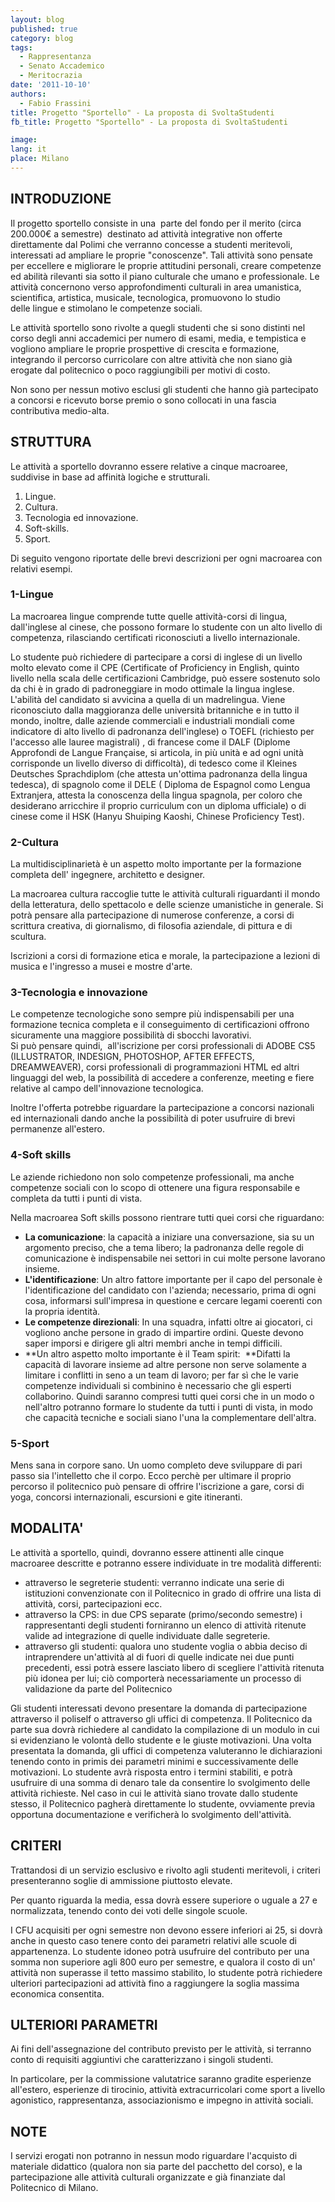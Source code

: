 ```yaml
---
layout: blog
published: true
category: blog
tags:
  - Rappresentanza
  - Senato Accademico
  - Meritocrazia
date: '2011-10-10'
authors:
  - Fabio Frassini
title: Progetto "Sportello" - La proposta di SvoltaStudenti
fb_title: Progetto "Sportello" - La proposta di SvoltaStudenti

image: 
lang: it
place: Milano
---
```


INTRODUZIONE
------------

Il progetto sportello consiste in una  parte del fondo per il merito (circa 200.000€ a semestre)  destinato ad attività integrative non offerte direttamente dal Polimi che verranno concesse a studenti meritevoli, interessati ad ampliare le proprie "conoscenze". Tali attività sono pensate per eccellere e migliorare le proprie attitudini personali, creare competenze ed abilità rilevanti sia sotto il piano culturale che umano e professionale. Le attività concernono verso approfondimenti culturali in area umanistica, scientifica, artistica, musicale, tecnologica, promuovono lo studio delle lingue e stimolano le competenze sociali.   

Le attività sportello sono rivolte a quegli studenti che si sono distinti nel corso degli anni accademici per numero di esami, media, e tempistica e vogliono ampliare le proprie prospettive di crescita e formazione, integrando il percorso curricolare con altre attività che non siano già erogate dal politecnico o poco raggiungibili per motivi di costo. 

Non sono per nessun motivo esclusi gli studenti che hanno già partecipato a concorsi e ricevuto borse premio o sono collocati in una fascia contributiva medio-alta.

STRUTTURA
---------

Le attività a sportello dovranno essere relative a cinque macroaree, suddivise in base ad affinità logiche e strutturali.

1.  Lingue.
2.  Cultura.
3.  Tecnologia ed innovazione.
4.  Soft-skills.
5.  Sport.

Di seguito vengono riportate delle brevi descrizioni per ogni macroarea con relativi esempi.

### 1-Lingue

La macroarea lingue comprende tutte quelle attività-corsi di lingua, dall'inglese al cinese, che possono formare lo studente con un alto livello di competenza, rilasciando certificati riconosciuti a livello internazionale.

Lo studente può richiedere di partecipare a corsi di inglese di un livello molto elevato come il CPE (Certificate of Proficiency in English, quinto livello nella scala delle certificazioni Cambridge, può essere sostenuto solo da chi è in grado di padroneggiare in modo ottimale la lingua inglese. L'abilità del candidato si avvicina a quella di un madrelingua. Viene riconosciuto dalla maggioranza delle università britanniche e in tutto il mondo, inoltre, dalle aziende commerciali e industriali mondiali come indicatore di alto livello di padronanza dell'inglese) o TOEFL (richiesto per l'accesso alle lauree magistrali) , di francese come il DALF (Diplome Approfondi de Langue Française, si articola, in più unità e ad ogni unità corrisponde un livello diverso di difficoltà), di tedesco come il Kleines Deutsches Sprachdiplom (che attesta un'ottima padronanza della lingua tedesca), di spagnolo come il DELE ( Diploma de Espagnol como Lengua Extranjera, attesta la conoscenza della lingua spagnola, per coloro che desiderano arricchire il proprio curriculum con un diploma ufficiale) o di cinese come il HSK (Hanyu Shuiping Kaoshi, Chinese Proficiency Test).

### 2-Cultura

La multidisciplinarietà è un aspetto molto importante per la formazione completa dell' ingegnere, architetto e designer.

La macroarea cultura raccoglie tutte le attività culturali riguardanti il mondo della letteratura, dello spettacolo e delle scienze umanistiche in generale. Si potrà pensare alla partecipazione di numerose conferenze, a corsi di scrittura creativa, di giornalismo, di filosofia aziendale, di pittura e di scultura.

Iscrizioni a corsi di formazione etica e morale, la partecipazione a lezioni di musica e l'ingresso a musei e mostre d'arte.

### 3-Tecnologia e innovazione

Le competenze tecnologiche sono sempre più indispensabili per una formazione tecnica completa e il conseguimento di certificazioni offrono sicuramente una maggiore possibilità di sbocchi lavorativi.  
Si può pensare quindi,  all'iscrizione per corsi professionali di ADOBE CS5 (ILLUSTRATOR, INDESIGN, PHOTOSHOP, AFTER EFFECTS, DREAMWEAVER), corsi professionali di programmazioni HTML ed altri linguaggi del web, la possibilità di accedere a conferenze, meeting e fiere relative al campo dell'innovazione tecnologica.

Inoltre l'offerta potrebbe riguardare la partecipazione a concorsi nazionali ed internazionali dando anche la possibilità di poter usufruire di brevi permanenze all'estero.

### 4-Soft skills

Le aziende richiedono non solo competenze professionali, ma anche competenze sociali con lo scopo di ottenere una figura responsabile e completa da tutti i punti di vista.

Nella macroarea Soft skills possono rientrare tutti quei corsi che riguardano:

*   **La comunicazione**: la capacità a iniziare una conversazione, sia su un argomento preciso, che a tema libero; la padronanza delle regole di comunicazione è indispensabile nei settori in cui molte persone lavorano insieme.
*   **L'identificazione**: Un altro fattore importante per il capo del personale è l'identificazione del candidato con l'azienda; necessario, prima di ogni cosa, informarsi sull'impresa in questione e cercare legami coerenti con la propria identità.
*   **Le competenze direzionali**: In una squadra, infatti oltre ai giocatori, ci vogliono anche persone in grado di impartire ordini. Queste devono saper imporsi e dirigere gli altri membri anche in tempi difficili.
*   **Un altro aspetto molto importante è il Team spirit:  **Difatti la capacità di lavorare insieme ad altre persone non serve solamente a limitare i conflitti in seno a un team di lavoro; per far sì che le varie competenze individuali si combinino è necessario che gli esperti collaborino. Quindi saranno compresi tutti quei corsi che in un modo o nell'altro potranno formare lo studente da tutti i punti di vista, in modo che capacità tecniche e sociali siano l'una la complementare dell'altra.

### 5-Sport

Mens sana in corpore sano. Un uomo completo deve sviluppare di pari passo sia l'intelletto che il corpo. Ecco perchè per ultimare il proprio percorso il politecnico può pensare di offrire l'iscrizione a gare, corsi di yoga, concorsi internazionali, escursioni e gite itineranti.

MODALITA'
---------

Le attività a sportello, quindi, dovranno essere attinenti alle cinque macroaree descritte e potranno essere individuate in tre modalità differenti:  

*   attraverso le segreterie studenti: verranno indicate una serie di istituzioni convenzionate con il Politecnico in grado di offrire una lista di attività, corsi, partecipazioni ecc.
*   attraverso la CPS: in due CPS separate (primo/secondo semestre) i rappresentanti degli studenti forniranno un elenco di attività ritenute valide ad integrazione di quelle individuate dalle segreterie.
*   attraverso gli studenti: qualora uno studente voglia o abbia deciso di intraprendere un'attività al di fuori di quelle indicate nei due punti precedenti, essi potrà essere lasciato libero di scegliere l'attività ritenuta più idonea per lui; ciò comporterà necessariamente un processo di validazione da parte del Politecnico

Gli studenti interessati devono presentare la domanda di partecipazione attraverso il poliself o attraverso gli uffici di competenza. Il Politecnico da parte sua dovrà richiedere al candidato la compilazione di un modulo in cui si evidenziano le volontà dello studente e le giuste motivazioni. Una volta presentata la domanda, gli uffici di competenza valuteranno le dichiarazioni tenendo conto in primis dei parametri minimi e successivamente delle motivazioni. Lo studente avrà risposta entro i termini stabiliti, e potrà usufruire di una somma di denaro tale da consentire lo svolgimento delle attività richieste. Nel caso in cui le attività siano trovate dallo studente stesso, il Politecnico pagherà direttamente lo studente, ovviamente previa opportuna documentazione e verificherà lo svolgimento dell'attività.

CRITERI
-------

Trattandosi di un servizio esclusivo e rivolto agli studenti meritevoli, i criteri presenteranno soglie di ammissione piuttosto elevate.

Per quanto riguarda la media, essa dovrà essere superiore o uguale a 27 e normalizzata, tenendo conto dei voti delle singole scuole. 

I CFU acquisiti per ogni semestre non devono essere inferiori ai 25, si dovrà anche in questo caso tenere conto dei parametri relativi alle scuole di appartenenza. Lo studente idoneo potrà usufruire del contributo per una somma non superiore agli 800 euro per semestre, e qualora il costo di un' attività non superasse il tetto massimo stabilito, lo studente potrà richiedere ulteriori partecipazioni ad attività fino a raggiungere la soglia massima economica consentita.

ULTERIORI PARAMETRI
-------------------

Ai fini dell'assegnazione del contributo previsto per le attività, si terranno conto di requisiti aggiuntivi che caratterizzano i singoli studenti.

In particolare, per la commissione valutatrice saranno gradite esperienze all'estero, esperienze di tirocinio, attività extracurricolari come sport a livello agonistico, rappresentanza, associazionismo e impegno in attività sociali.

NOTE
----

I servizi erogati non potranno in nessun modo riguardare l'acquisto di materiale didattico (qualora non sia parte del pacchetto del corso), e la partecipazione alle attività culturali organizzate e già finanziate dal Politecnico di Milano.
